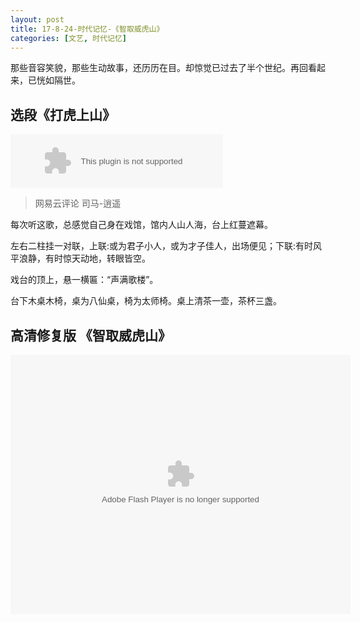 ```yaml
---
layout: post
title: 17-8-24-时代记忆-《智取威虎山》
categories: [文艺, 时代记忆]
---
```


那些音容笑貌，那些生动故事，还历历在目。却惊觉已过去了半个世纪。再回看起来，已恍如隔世。

## 选段《打虎上山》 

<embed src="//music.163.com/style/swf/widget.swf?sid=5263491&type=2&auto=0&width=320&height=66" width="340" height="86"  allowNetworking="all">

>网易云评论 司马-逍遥

每次听这歌，总感觉自己身在戏馆，馆内人山人海，台上红蔓遮幕。

左右二柱挂一对联，上联:或为君子小人，或为才子佳人，出场便见；下联:有时风平浪静，有时惊天动地，转眼皆空。

戏台的顶上，悬一横匾：“声满歌楼”。

台下木桌木椅，桌为八仙桌，椅为太师椅。桌上清茶一壶，茶杯三盏。

## 高清修复版 《智取威虎山》

<embed height="415" width="544" quality="high" allowfullscreen="true" type="application/x-shockwave-flash" src="//static.hdslb.com/miniloader.swf" flashvars="aid=11848145&page=1" pluginspage="//www.adobe.com/shockwave/download/download.cgi?P1_Prod_Version=ShockwaveFlash">